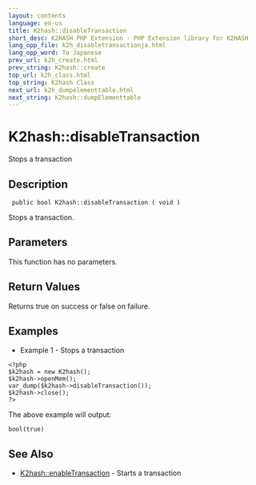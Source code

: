 ```yaml
---
layout: contents
language: en-us
title: K2hash::disableTransaction
short_desc: K2HASH PHP Extension - PHP Extension library for K2HASH
lang_opp_file: k2h_disabletransactionja.html
lang_opp_word: To Japanese
prev_url: k2h_create.html
prev_string: K2hash::create
top_url: k2h_class.html
top_string: K2hash Class
next_url: k2h_dumpelementtable.html
next_string: K2hash::dumpElementtable
---
```


# K2hash::disableTransaction
Stops a transaction

## Description

```
 public bool K2hash::disableTransaction ( void )
```

Stops a transaction. 

## Parameters
This function has no parameters.

## Return Values
Returns true on success or false on failure. 

## Examples
- Example 1 - Stops a transaction

```
<?php
$k2hash = new K2hash();
$k2hash->openMem();
var_dump($k2hash->disableTransaction());
$k2hash->close();
?>
```

The above example will output:

```
bool(true)
```


## See Also
- [K2hash::enableTransaction](k2h_enabletransaction.html) - Starts a transaction
